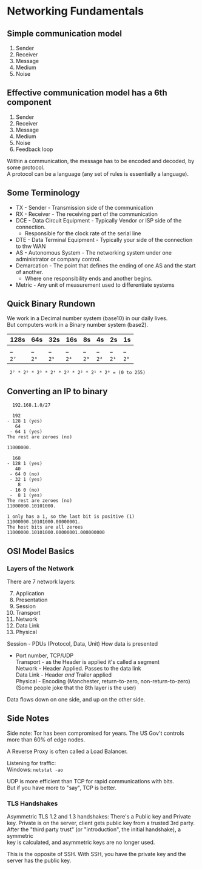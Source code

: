 
# Networking Fundamentals  


## Simple communication model  
1. Sender  
2. Receiver  
3. Message  
4. Medium  
5. Noise  

## Effective communication model has a 6th component  
1. Sender  
2. Receiver  
3. Message  
4. Medium  
5. Noise  
6. Feedback loop  


Within a communication, the message has to be encoded and decoded, by some protocol.  
A protocol can be a language (any set of rules is essentially a language).  

## Some Terminology  
* TX - Sender - Transmission side of the communication  
* RX - Receiver - The receiving part of the communication  
* DCE - Data Circuit Equipment -  Typically Vendor or ISP side of the connection.  
    * Responsible for the clock rate of the serial line  
* DTE - Data Terminal Equipment - Typically your side of the connection to thw WAN  
* AS - Autonomous System - The networking system under one administrator or company control.  
* Demarcation - The point that defines the ending of one AS and the start of another.  
    * Where one responsibility ends and another begins.  
* Metric - Any unit of measurement used to differentiate systems  



## Quick Binary Rundown  
We work in a Decimal number system (base10) in our daily lives.  
But computers work in a Binary number system (base2).  

| 128s |64s | 32s|16s | 8s | 4s | 2s | 1s |
|------|----|----|----|----|----|----|----|
| _    | _  |  _ | _  |  _ | _  | _  |  _ |
| `2⁷` |`2⁶`|`2⁵`|`2⁴`|`2³`|`2²`|`2¹`|`2⁰`|

```
 2⁷ * 2⁶ * 2⁵ * 2⁴ * 2³ * 2² * 2¹ * 2⁰ = (0 to 255)  
```
## Converting an IP to binary  
```
  192.168.1.0/27  

  192
- 128 1 (yes)  
   64  
 - 64 1 (yes)  
The rest are zeroes (no) 

11000000.  

  168  
- 128 1 (yes)  
   40  
 - 64 0 (no)  
 - 32 1 (yes)  
    8  
 - 16 0 (no)  
 -  8 1 (yes)  
The rest are zeroes (no)  
11000000.10101000.  

1 only has a 1, so the last bit is positive (1)  
11000000.10101000.00000001.  
The host bits are all zeroes  
11000000.10101000.00000001.000000000  
```


## OSI Model Basics  
### Layers of the Network  
There are 7 network layers:  

7. Application  
6. Presentation  
5. Session  
4. Transport  
3. Network  
2. Data Link  
1. Physical  

Session - PDUs (Protocol, Data, Unit) How data is presented  
* Port number, TCP/UDP  
Transport - as the Header is applied it's called a segment  
Network - Header Applied. Passes to the data link  
Data Link - Header *and* Trailer applied  
Physical - Encoding (Manchester, return-to-zero, non-return-to-zero)  
(Some people joke that the 8th layer is the user)  

Data flows down on one side, and up on the other side.  







## Side Notes  
Side note: Tor has been compromised for years. The US Gov't controls more than 60% of edge nodes.  

A Reverse Proxy is often called a Load Balancer.  

Listening for traffic:  
Windows: `netstat -ao`

UDP is more efficient than TCP for rapid communications with bits.  
But if you have more to "say", TCP is better.  


### TLS Handshakes  
Asymmetric TLS 1.2 and 1.3 handshakes: 
There's a Public key and Private key. Private is on the server, client gets 
public key from a trusted 3rd party.  
After the "third party trust" (or "introduction", the initial handshake), a symmetric  
key is calculated, and asymmetric keys are no longer used.  

This is the opposite of SSH. With SSH, you have the private key and the server has the 
public key.  


